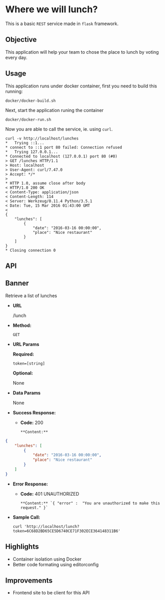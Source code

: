 # Where we will lunch?

This is a basic `REST` service made in `flask` framework.

## Objective

This application will help your team to chose the place to lunch by voting every day.

## Usage

This application runs under docker container, first you need to build this running:

    docker/docker-build.sh

Next, start the application runing the container

    docker/docker-run.sh

Now you are able to call the service, ie. using `curl`.

    curl -v http://localhost/lunches
    *   Trying ::1...
    * connect to ::1 port 80 failed: Connection refused
    *   Trying 127.0.0.1...
    * Connected to localhost (127.0.0.1) port 80 (#0)
    > GET /lunches HTTP/1.1
    > Host: localhost
    > User-Agent: curl/7.47.0
    > Accept: */*
    >
    * HTTP 1.0, assume close after body
    < HTTP/1.0 200 OK
    < Content-Type: application/json
    < Content-Length: 114
    < Server: Werkzeug/0.11.4 Python/3.5.1
    < Date: Tue, 15 Mar 2016 01:43:00 GMT
    <
    {
        "lunches": [
            {
                "date": "2016-03-16 00:00:00",
                "place": "Nice restaurant"
            }
        ]
    }
    * Closing connection 0

## API

**Banner**
----

Retrieve a list of lunches

* **URL**

    /lunch

* **Method:**

    `GET`

*  **URL Params**

    **Required:**

    `token=[string]`

    **Optional:**

    None

* **Data Params**

    None

* **Success Response:**
    * **Code:** 200

          **Content:**
```json
{
    "lunches": [
        {
            "date": "2016-03-16 00:00:00",
            "place": "Nice restaurant"
        }
    ]
}
```

* **Error Response:**
    * **Code:** 401 UNAUTHORIZED

          **Content:** `{ "error" :  "You are unauthorized to make this request." }`

* **Sample Call:**

    `curl 'http://localhost/lunch?token=6C68D2BD65CE5D6740CE71F302ECE364148311B6'`


## Highlights

* Container isolation using Docker
* Better code formating using editorconfig

## Improvements

* Frontend site to be client for this API